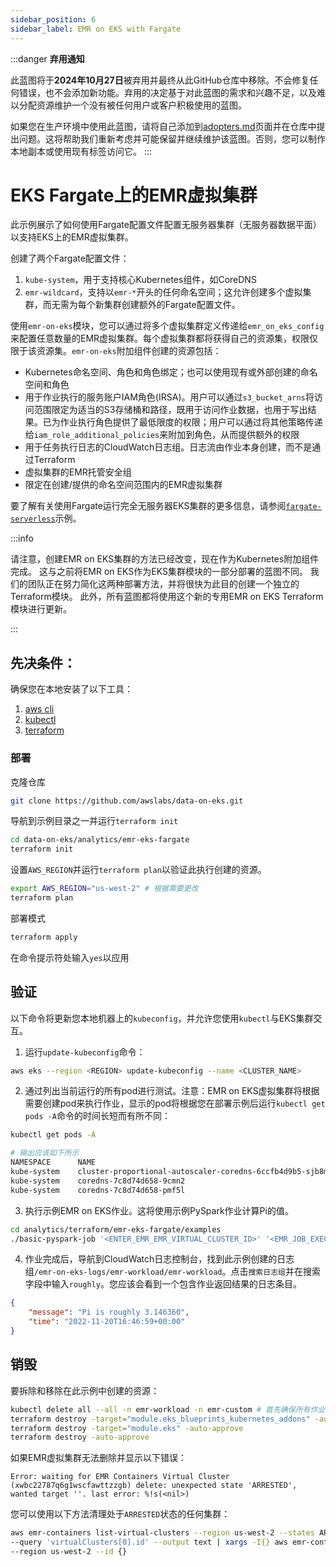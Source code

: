 ```yaml
---
sidebar_position: 6
sidebar_label: EMR on EKS with Fargate
---
```


:::danger
**弃用通知**

此蓝图将于**2024年10月27日**被弃用并最终从此GitHub仓库中移除。不会修复任何错误，也不会添加新功能。弃用的决定基于对此蓝图的需求和兴趣不足，以及难以分配资源维护一个没有被任何用户或客户积极使用的蓝图。

如果您在生产环境中使用此蓝图，请将自己添加到[adopters.md](https://github.com/awslabs/data-on-eks/blob/main/ADOPTERS.md)页面并在仓库中提出问题。这将帮助我们重新考虑并可能保留并继续维护该蓝图。否则，您可以制作本地副本或使用现有标签访问它。
:::

# EKS Fargate上的EMR虚拟集群

此示例展示了如何使用Fargate配置文件配置无服务器集群（无服务器数据平面）以支持EKS上的EMR虚拟集群。

创建了两个Fargate配置文件：
1. `kube-system`，用于支持核心Kubernetes组件，如CoreDNS
2. `emr-wildcard`，支持以`emr-*`开头的任何命名空间；这允许创建多个虚拟集群，而无需为每个新集群创建额外的Fargate配置文件。

使用`emr-on-eks`模块，您可以通过将多个虚拟集群定义传递给`emr_on_eks_config`来配置任意数量的EMR虚拟集群。每个虚拟集群都将获得自己的资源集，权限仅限于该资源集。`emr-on-eks`附加组件创建的资源包括：
- Kubernetes命名空间、角色和角色绑定；也可以使用现有或外部创建的命名空间和角色
- 用于作业执行的服务账户IAM角色(IRSA)。用户可以通过`s3_bucket_arns`将访问范围限定为适当的S3存储桶和路径，既用于访问作业数据，也用于写出结果。已为作业执行角色提供了最低限度的权限；用户可以通过将其他策略传递给`iam_role_additional_policies`来附加到角色，从而提供额外的权限
- 用于任务执行日志的CloudWatch日志组。日志流由作业本身创建，而不是通过Terraform
- 虚拟集群的EMR托管安全组
- 限定在创建/提供的命名空间范围内的EMR虚拟集群

要了解有关使用Fargate运行完全无服务器EKS集群的更多信息，请参阅[`fargate-serverless`](https://github.com/aws-ia/terraform-aws-eks-blueprints/tree/main/examples/fargate-serverless#serverless-eks-cluster-using-fargate-profiles)示例。

:::info

请注意，创建EMR on EKS集群的方法已经改变，现在作为Kubernetes附加组件完成。
这与之前将EMR on EKS作为EKS集群模块的一部分部署的蓝图不同。
我们的团队正在努力简化这两种部署方法，并将很快为此目的创建一个独立的Terraform模块。
此外，所有蓝图都将使用这个新的专用EMR on EKS Terraform模块进行更新。

:::

## 先决条件：

确保您在本地安装了以下工具：

1. [aws cli](https://docs.aws.amazon.com/cli/latest/userguide/install-cliv2.html)
2. [kubectl](https://Kubernetes.io/docs/tasks/tools/)
3. [terraform](https://learn.hashicorp.com/tutorials/terraform/install-cli)

### 部署

克隆仓库

```bash
git clone https://github.com/awslabs/data-on-eks.git
```

导航到示例目录之一并运行`terraform init`

```bash
cd data-on-eks/analytics/emr-eks-fargate
terraform init
```

设置`AWS_REGION`并运行`terraform plan`以验证此执行创建的资源。

```bash
export AWS_REGION="us-west-2" # 根据需要更改
terraform plan
```

部署模式

```bash
terraform apply
```

在命令提示符处输入`yes`以应用

## 验证

以下命令将更新您本地机器上的`kubeconfig`，并允许您使用`kubectl`与EKS集群交互。

1. 运行`update-kubeconfig`命令：

```sh
aws eks --region <REGION> update-kubeconfig --name <CLUSTER_NAME>
```

2. 通过列出当前运行的所有pod进行测试。注意：EMR on EKS虚拟集群将根据需要创建pod来执行作业，显示的pod将根据您在部署示例后运行`kubectl get pods -A`命令的时间长短而有所不同：

```sh
kubectl get pods -A

# 输出应该如下所示
NAMESPACE      NAME                                                       READY   STATUS              RESTARTS   AGE
kube-system    cluster-proportional-autoscaler-coredns-6ccfb4d9b5-sjb8m   1/1     Running             0          8m27s
kube-system    coredns-7c8d74d658-9cmn2                                   1/1     Running             0          8m27s
kube-system    coredns-7c8d74d658-pmf5l                                   1/1     Running             0          7m38s
```

3. 执行示例EMR on EKS作业。这将使用示例PySpark作业计算Pi的值。
```sh
cd analytics/terraform/emr-eks-fargate/examples
./basic-pyspark-job '<ENTER_EMR_EMR_VIRTUAL_CLUSTER_ID>' '<EMR_JOB_EXECUTION_ROLE_ARN>'
```

4. 作业完成后，导航到CloudWatch日志控制台，找到此示例创建的日志组`/emr-on-eks-logs/emr-workload/emr-workload`。点击`搜索日志组`并在搜索字段中输入`roughly`。您应该会看到一个包含作业返回结果的日志条目。

```json
{
    "message": "Pi is roughly 3.146360",
    "time": "2022-11-20T16:46:59+00:00"
}
```

## 销毁

要拆除和移除在此示例中创建的资源：

```sh
kubectl delete all --all -n emr-workload -n emr-custom # 首先确保所有作业资源都已清理
terraform destroy -target="module.eks_blueprints_kubernetes_addons" -auto-approve
terraform destroy -target="module.eks" -auto-approve
terraform destroy -auto-approve
```

如果EMR虚拟集群无法删除并显示以下错误：
```
Error: waiting for EMR Containers Virtual Cluster (xwbc22787q6g1wscfawttzzgb) delete: unexpected state 'ARRESTED', wanted target ''. last error: %!s(<nil>)
```

您可以使用以下方法清理处于`ARRESTED`状态的任何集群：

```sh
aws emr-containers list-virtual-clusters --region us-west-2 --states ARRESTED \
--query 'virtualClusters[0].id' --output text | xargs -I{} aws emr-containers delete-virtual-cluster \
--region us-west-2 --id {}
```
